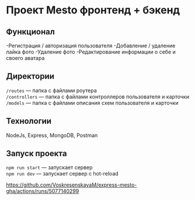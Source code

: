 
# Проект Mesto фронтенд + бэкенд

## Функционал
-Регистрация / авторизация пользователя
-Добавление / удаление лайка фото
-Удаление фото
-Редактирование информации о себе и своего аватара

## Директории

`/routes` — папка с файлами роутера  
`/controllers` — папка с файлами контроллеров пользователя и карточки   
`/models` — папка с файлами описания схем пользователя и карточки  

## Технологии

NodeJs, Express, MongoDB, Postman

## Запуск проекта

`npm run start` — запускает сервер   
`npm run dev` — запускает сервер с hot-reload

https://github.com/VoskresenskayaM/express-mesto-gha/actions/runs/5077140299
